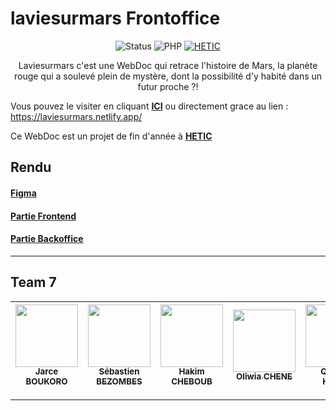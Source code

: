 # laviesurmars Frontoffice

<div align="center">

![Status](https://img.shields.io/badge/Status-developing-brightgreen) ![PHP](https://img.shields.io/badge/php-v7.4.6%20-blue) [![HETIC](https://img.shields.io/badge/HETIC-ecole-brightgreen)](https://www.hetic.net/)

</div>

<div align="center">
  
Laviesurmars c'est une WebDoc qui retrace l'histoire de Mars, la planète rouge qui a soulevé plein de mystère, dont la possibilité d'y habité dans un futur proche ?!

</div>  

Vous pouvez le visiter en cliquant [**ICI**](https://laviesurmars.netlify.app/) ou directement grace au lien : https://laviesurmars.netlify.app/  

Ce WebDoc est un projet de fin d'année à [**HETIC**](https://www.hetic.net/)  

## Rendu
#### [Figma](https://www.figma.com/file/tZ9v59Q5fr4JByM35IaqYu/Groupe-7-%F0%9F%8C%8C-Nouveau?node-id=111%3A3000)
#### [Partie Frontend](https://github.com/j2frise/laviesurmars_frontoffice)
#### [Partie Backoffice](https://github.com/j2frise/laviesurmars_backoffice)
---
## Team 7
| [<img src="https://avatars1.githubusercontent.com/u/53154206?s=460&v=4" width="100px;"/><br /><sub><b>Jarce BOUKORO</b></sub>](https://github.com/j2frise) | [<img src="https://avatars3.githubusercontent.com/u/37511365?s=460&u=a60acb289524726237fde6d0bd6ab09b0beebc58&v=4" width="100px;"/><br /><sub><b>Sébastien BEZOMBES</b></sub>](https://github.com/Sebastienbezombes) | [<img src="https://avatars2.githubusercontent.com/u/45242558?s=460&v=4" width="100px;"/><br /><sub><b>Hakim CHEBOUB</b></sub>](https://github.com/Hakim75) | [<img src="https://avatars0.githubusercontent.com/u/56738454?s=460&u=e0b4b876e010a9b29e1c891a51adfc5dbe4bd323&v=4" width="100px;"/><br /><sub><b>Oliwia CHENE</b></sub>](https://github.com/oliwkaPL) | [<img src="https://avatars3.githubusercontent.com/u/56915614?s=460&v=4" width="100px;"/><br /><sub><b>Quentin HUBER</b></sub>](https://github.com/QuentinHuber) | [<img src="https://avatars3.githubusercontent.com/u/38137871?s=460&u=58821fac78daa458a613b3429c547ef81c4f08d9&v=4" width="100px;"/><br /><sub><b>Alex PAINNOT</b></sub>](https://github.com/Alx-dev7580) |
|---|---|---|---|---|---|
---


